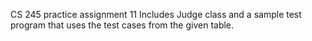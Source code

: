CS 245 practice assignment 11
Includes Judge class and a sample test program that uses the test cases from the given table.
